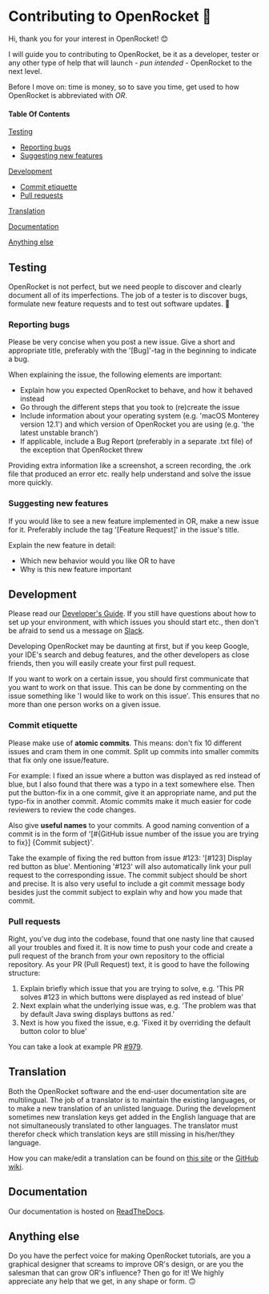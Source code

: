 # Contributing to OpenRocket 🚀
Hi, thank you for your interest in OpenRocket! 😊

I will guide you to contributing to OpenRocket, be it as a developer, tester or any other type of help that will launch - *pun intended* - OpenRocket to the next level.

Before I move on: time is money, so to save you time, get used to how OpenRocket is abbreviated with _OR_.

#### Table Of Contents
[Testing](#testing)
* [Reporting bugs](#reporting-bugs)
* [Suggesting new features](#suggesting-new-features)

[Development](#development)
* [Commit etiquette](#commit-etiquette)
* [Pull requests](#pull-requests)

[Translation](#translation)

[Documentation](#documentation)

[Anything else](#anything-else)

## Testing
OpenRocket is not perfect, but we need people to discover and clearly document all of its imperfections. The job of a tester is to discover bugs, formulate new feature requests and to test out software updates. 📝

### Reporting bugs
Please be very concise when you post a new issue. Give a short and appropriate title, preferably with the '[Bug]'-tag in the beginning to indicate a bug.

When explaining the issue, the following elements are important:
* Explain how you expected OpenRocket to behave, and how it behaved instead
* Go through the different steps that you took to (re)create the issue
* Include information about your operating system (e.g. 'macOS Monterey version 12.1') and which version of OpenRocket you are using (e.g. 'the latest unstable branch')
* If applicable, include a Bug Report (preferably in a separate .txt file) of the exception that OpenRocket threw

Providing extra information like a screenshot, a screen recording, the .ork file that produced an error etc. really help understand and solve the issue more quickly.

### Suggesting new features
If you would like to see a new feature implemented in OR, make a new issue for it. Preferably include the tag '[Feature Request]' in the issue's title.

Explain the new feature in detail:
* Which new behavior would you like OR to have
* Why is this new feature important

## Development
Please read our [Developer's Guide](https://openrocket.readthedocs.io/en/latest/dev_guide/development_overview.html). If you still have questions about how to set up your environment, with which issues you should start etc., then don't be afraid to send us a message on [Slack](https://join.slack.com/t/openrocket/shared_invite/zt-dh0wtpc4-WmkSK1ysqAOqHa6eFN7zgA).

Developing OpenRocket may be daunting at first, but if you keep Google, your IDE's search and debug features, and the other developers as close friends, then you will easily create your first pull request.

If you want to work on a certain issue, you should first communicate that you want to work on that issue. This can be done by commenting on the issue something like 'I would like to work on this issue'. This ensures that no more than one person works on a given issue.

### Commit etiquette
Please make use of **atomic commits**. This means: don't fix 10 different issues and cram them in one commit. Split up commits into smaller commits that fix only one issue/feature.

For example: I fixed an issue where a button was displayed as red instead of blue, but I also found that there was a typo in a text somewhere else. Then put the button-fix in a one commit, give it an appropriate name, and put the typo-fix in another commit. Atomic commits make it much easier for code reviewers to review the code changes.

Also give **useful names** to your commits. A good naming convention of a commit is in the form of '[#{GitHub issue number of the issue you are trying to fix}] {Commit subject}'.

Take the example of fixing the red button from issue #123: '[#123] Display red button as blue'. Mentioning '#123' will also automatically link your pull request to the corresponding issue. The commit subject should be short and precise. It is also very useful to include a git commit message body besides just the commit subject to explain why and how you made that commit.

### Pull requests
Right, you've dug into the codebase, found that one nasty line that caused all your troubles and fixed it. It is now time to push your code and create a pull request of the branch from your own repository to the official repository. As your PR (Pull Request) text, it is good to have the following structure:

1. Explain briefly which issue that you are trying to solve, e.g. 'This PR solves #123 in which buttons were displayed as red instead of blue' 
2. Next explain what the underlying issue was, e.g. 'The problem was that by default Java swing displays buttons as red.' 
3. Next is how you fixed the issue, e.g. 'Fixed it by overriding the default button color to blue' 

You can take a look at example PR [#979](https://github.com/openrocket/openrocket/pull/979).

## Translation
Both the OpenRocket software and the end-user documentation site are multilingual. The job of a translator is to maintain the existing languages, or to make a new translation of an unlisted language. During the development sometimes new translation keys get added in the English language that are not simultaneously translated to other languages. The translator must therefor check which translation keys are still missing in his/her/they language.

How you can make/edit a translation can be found on [this site](http://openrocket.trans.free.fr/index.php?lang=en) or the [GitHub wiki](https://github.com/openrocket/openrocket/wiki/Instructions-for-translators).

## Documentation
Our documentation is hosted on [ReadTheDocs](https://openrocket.readthedocs.io/en/latest/index.html).

## Anything else
Do you have the perfect voice for making OpenRocket tutorials, are you a graphical designer that screams to improve OR's design, or are you the salesman that can grow OR's influence? Then go for it! We highly appreciate any help that we get, in any shape or form. 🙃

